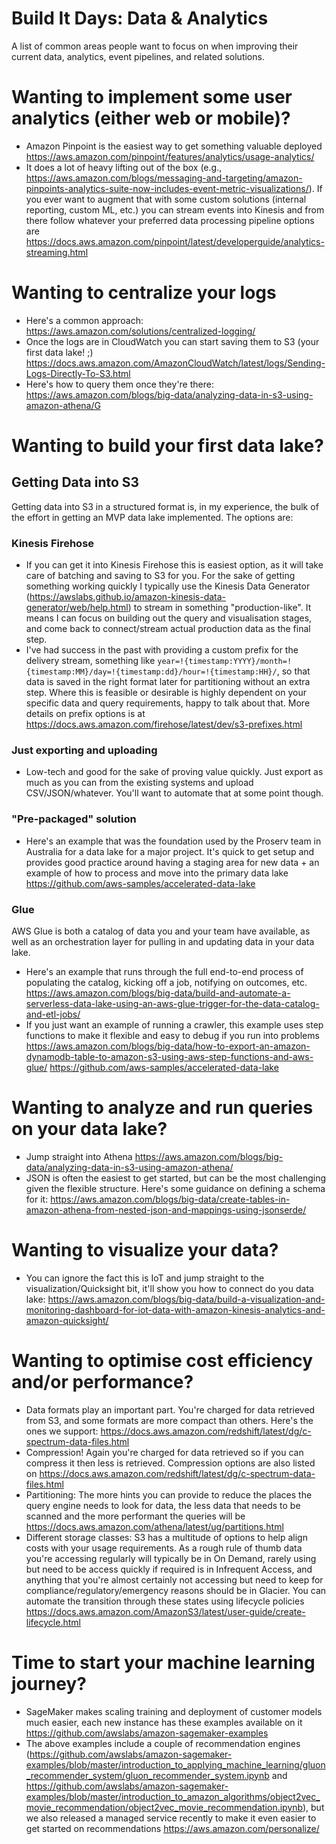 # Build It Days: Data & Analytics

A list of common areas people want to focus on when improving their current data, analytics, event pipelines, and related solutions.

# Wanting to implement some user analytics (either web or mobile)?

* Amazon Pinpoint is the easiest way to get something valuable deployed https://aws.amazon.com/pinpoint/features/analytics/usage-analytics/
* It does a lot of heavy lifting out of the box (e.g., https://aws.amazon.com/blogs/messaging-and-targeting/amazon-pinpoints-analytics-suite-now-includes-event-metric-visualizations/). If you ever want to augment that with some custom solutions (internal reporting, custom ML, etc.) you can stream events into Kinesis and from there follow whatever your preferred data processing pipeline options are https://docs.aws.amazon.com/pinpoint/latest/developerguide/analytics-streaming.html

# Wanting to centralize your logs 

* Here's a common approach: https://aws.amazon.com/solutions/centralized-logging/
* Once the logs are in CloudWatch you can start saving them to S3 (your first data lake! ;) https://docs.aws.amazon.com/AmazonCloudWatch/latest/logs/Sending-Logs-Directly-To-S3.html
* Here's how to query them once they're there: https://aws.amazon.com/blogs/big-data/analyzing-data-in-s3-using-amazon-athena/G

# Wanting to build your first data lake?

## Getting Data into S3

Getting data into S3 in a structured format is, in my experience, the bulk of the effort in getting an MVP data lake implemented. The options are:

### Kinesis Firehose

* If you can get it into Kinesis Firehose this is easiest option, as it will take care of batching and saving to S3 for you. For the sake of getting something working quickly I typically use the Kinesis Data Generator (https://awslabs.github.io/amazon-kinesis-data-generator/web/help.html) to stream in something "production-like". It means I can focus on building out the query and visualisation stages, and come back to connect/stream actual production data as the final step. 
* I've had success in the past with providing a custom prefix for the delivery stream, something like `year=!{timestamp:YYYY}/month=!{timestamp:MM}/day=!{timestamp:dd}/hour=!{timestamp:HH}/`, so that data is saved in the right format later for partitioning without an extra step. Where this is feasible or desirable is highly dependent on your specific data and query requirements, happy to talk about that. More details on prefix options is at https://docs.aws.amazon.com/firehose/latest/dev/s3-prefixes.html

### Just exporting and uploading

* Low-tech and good for the sake of proving value quickly. Just export as much as you can from the existing systems and upload CSV/JSON/whatever. You'll want to automate that at some point though.

### "Pre-packaged" solution

* Here's an example that was the foundation used by the Proserv team in Australia for a data lake for a major project. It's quick to get setup and provides good practice around having a staging area for new data + an example of how to process and move into the primary data lake https://github.com/aws-samples/accelerated-data-lake

### Glue 

AWS Glue is both a catalog of data you and your team have available, as well as an orchestration layer for pulling in and updating data in your data lake.

* Here's an example that runs through the full end-to-end process of populating the catalog, kicking off a job, notifying on outcomes, etc. https://aws.amazon.com/blogs/big-data/build-and-automate-a-serverless-data-lake-using-an-aws-glue-trigger-for-the-data-catalog-and-etl-jobs/
* If you just want an example of running a crawler, this example uses step functions to make it flexible and easy to debug if you run into problems https://aws.amazon.com/blogs/big-data/how-to-export-an-amazon-dynamodb-table-to-amazon-s3-using-aws-step-functions-and-aws-glue/
https://github.com/aws-samples/accelerated-data-lake

# Wanting to analyze and run queries on your data lake?

* Jump straight into Athena https://aws.amazon.com/blogs/big-data/analyzing-data-in-s3-using-amazon-athena/
* JSON is often the easiest to get started, but can be the most challenging given the flexible structure. Here's some guidance on defining a schema for it: https://aws.amazon.com/blogs/big-data/create-tables-in-amazon-athena-from-nested-json-and-mappings-using-jsonserde/

# Wanting to visualize your data?

* You can ignore the fact this is IoT and jump straight to the visualization/Quicksight bit, it'll show you how to connect do you data lake: https://aws.amazon.com/blogs/big-data/build-a-visualization-and-monitoring-dashboard-for-iot-data-with-amazon-kinesis-analytics-and-amazon-quicksight/

# Wanting to optimise cost efficiency and/or performance?

* Data formats play an important part. You're charged for data retrieved from S3, and some formats are more compact than others. Here's the ones we support: https://docs.aws.amazon.com/redshift/latest/dg/c-spectrum-data-files.html
* Compression! Again you're charged for data retrieved so if you can compress it then less is retrieved. Compression options are also listed on https://docs.aws.amazon.com/redshift/latest/dg/c-spectrum-data-files.html
* Partitioning: The more hints you can provide to reduce the places the query engine needs to look for data, the less data that needs to be scanned and the more performant the queries will be https://docs.aws.amazon.com/athena/latest/ug/partitions.html
* Different storage classes: S3 has a multitude of options to help align costs with your usage requirements. As a rough rule of thumb data you're accessing regularly will typically be in On Demand, rarely using but need to be access quickly if required is in Infrequent Access, and anything that you're almost certainly not accessing but need to keep for compliance/regulatory/emergency reasons should be in Glacier. You can automate the transition through these states using lifecycle policies https://docs.aws.amazon.com/AmazonS3/latest/user-guide/create-lifecycle.html

# Time to start your machine learning journey?

* SageMaker makes scaling training and deployment of customer models much easier, each new instance has these examples available on it https://github.com/awslabs/amazon-sagemaker-examples
* The above examples include a couple of recommendation engines (https://github.com/awslabs/amazon-sagemaker-examples/blob/master/introduction_to_applying_machine_learning/gluon_recommender_system/gluon_recommender_system.ipynb and https://github.com/awslabs/amazon-sagemaker-examples/blob/master/introduction_to_amazon_algorithms/object2vec_movie_recommendation/object2vec_movie_recommendation.ipynb), but we also released a managed service recently to make it even easier to get started on recommendations https://aws.amazon.com/personalize/